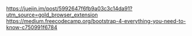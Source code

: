 https://juejin.im/post/5992647f6fb9a03c3c14da91?utm_source=gold_browser_extension
https://medium.freecodecamp.org/bootstrap-4-everything-you-need-to-know-c750991f6784
